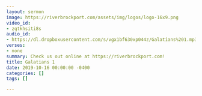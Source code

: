 ```yaml
---
layout: sermon
image: https://riverbrockport.com/assets/img/logos/logo-16x9.png
video_id:
- zqtkhsiti8s
audio_id:
- https://dl.dropboxusercontent.com/s/vgx1bf630xp044z/Galatians%201.mp3?dl=0
verses:
- none
summary: Check us out online at https://riverbrockport.com!
title: Galatians 1
date: 2019-10-16 00:00:00 -0400
categories: []
tags: []

---
```

